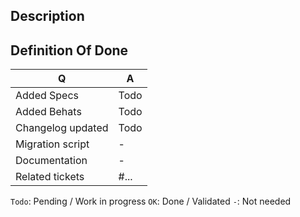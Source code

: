 ## Description

<!--
- Please fill in this template according to the PR you're about to submit.
- Replace this comment by a description of what your PR is solving.
- Bug fixes must be submitted against the lowest branch where they apply
  (lowest branches are regularly merged to upper ones so they get the fixes too).
- Features and deprecations must be submitted against the master branch.
-->

## Definition Of Done

| Q                 | A
| ------------------| ---
| Added Specs       | Todo
| Added Behats      | Todo
| Changelog updated | Todo
| Migration script  | -
| Documentation     | -
| Related tickets   | #... <!-- #-prefixed issue number(s), if any -->

`Todo`: Pending / Work in progress
`OK`: Done / Validated
`-`: Not needed
